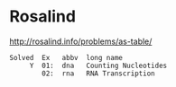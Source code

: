 Rosalind
========

http://rosalind.info/problems/as-table/
```
Solved  Ex   abbv  long name
     Y  01:  dna   Counting Nucleotides
        02:  rna   RNA Transcription
```